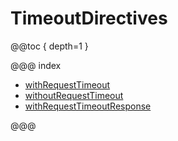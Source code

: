 <a id="timeoutdirectives"></a>
# TimeoutDirectives

@@toc { depth=1 }

@@@ index

* [withRequestTimeout](withRequestTimeout.md)
* [withoutRequestTimeout](withoutRequestTimeout.md)
* [withRequestTimeoutResponse](withRequestTimeoutResponse.md)

@@@